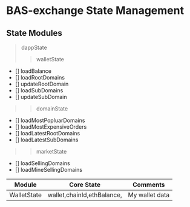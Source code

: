 # BAS-exchange State Management

## State Modules

> dappState
>> walletState  
- [] loadBalance
- [] loadRootDomains
- [] updateRootDomain
- [] loadSubDomains 
- [] updateSubDomain

>> domainState
- [] loadMostPopluarDomains
- [] loadMostExpensiveOrders
- [] loadLatestRootDomains
- [] loadLatestSubDomains

>> marketState
- [] loadSellingDomains
- [] loadMineSellingDomains


>> 


|  **Module** |  **Core State** |  **Comments**  |
|  ----  |  ----  |  ---- |
|  WalletState  | wallet,chainId,ethBalance,|  My wallet data |
